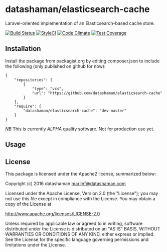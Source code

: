 # datashaman/elasticsearch-cache

Laravel-oriented implementation of an Elasticsearch-based cache store.

[![Build Status](https://travis-ci.org/datashaman/elasticsearch-cache.svg?branch=master)](https://travis-ci.org/datashaman/elasticsearch-cache)
[![StyleCI](https://styleci.io/repos/61363628/shield?style=flat)](https://styleci.io/repos/61363628)
[![Code Climate](https://codeclimate.com/github/datashaman/elasticsearch-cache/badges/gpa.svg)](https://codeclimate.com/github/datashaman/elasticsearch-cache)
[![Test Coverage](https://codeclimate.com/github/datashaman/elasticsearch-cache/badges/coverage.svg)](https://codeclimate.com/github/datashaman/elasticsearch-cache/coverage)

## Installation

Install the package from packagist.org by editing composer.json to include the following (only published on github for now):

    {
        "repositories": [
            {
                "type": "vcs",
                "url": "https://github.com/datashaman/elasticsearch-cache"
            }
        ],
        "require": {
            "datashaman/elasticsearch-cache": "dev-master"
        }
    }

*NB* This is currently *ALPHA* quality software. Not for production use yet.

## Usage

## License

This package is licensed under the Apache2 license, summarized below:

Copyright (c) 2016 datashaman <marlinf@datashaman.com>

Licensed under the Apache License, Version 2.0 (the "License");
you may not use this file except in compliance with the License.
You may obtain a copy of the License at

http://www.apache.org/licenses/LICENSE-2.0

Unless required by applicable law or agreed to in writing, software
distributed under the License is distributed on an "AS IS" BASIS,
WITHOUT WARRANTIES OR CONDITIONS OF ANY KIND, either express or implied.
See the License for the specific language governing permissions and
limitations under the License.
